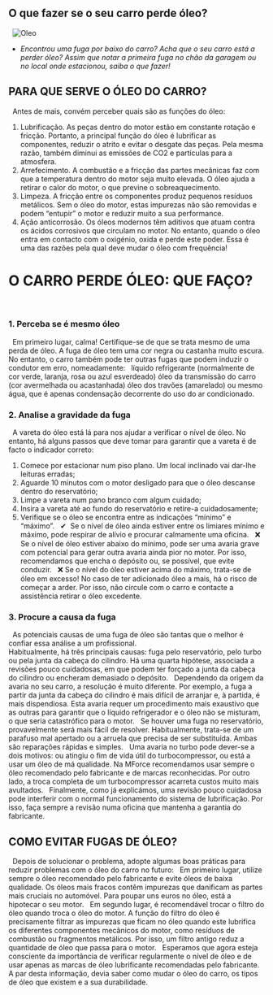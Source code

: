 ## O que fazer se o seu carro perde óleo?
&nbsp;
![Oleo](https://www.oficinasmforce.pt/uploads/subcanais2/dreamstime_xl_154358115.jpg)

- *Encontrou uma fuga por baixo do carro? Acha que o seu carro está a perder óleo? Assim que notar a primeira fuga no chão da garagem ou no local onde estacionou, saiba o que fazer!*

## PARA QUE SERVE O ÓLEO DO CARRO?
&nbsp;
Antes de mais, convém perceber quais são as funções do óleo:
&nbsp;
1. Lubrificação. As peças dentro do motor estão em constante rotação e fricção. Portanto, a principal função do óleo é lubrificar as componentes, reduzir o atrito e evitar o desgate das peças. Pela mesma razão, também diminui as emissões de CO2 e partículas para a atmosfera.
&nbsp;
2. Arrefecimento. A combustão e a fricção das partes mecânicas faz com que a temperatura dentro do motor seja muito elevada. O óleo ajuda a retirar o calor do motor, o que previne o sobreaquecimento.
&nbsp;
3. Limpeza. A fricção entre os componentes produz pequenos resíduos metálicos. Sem o óleo do motor, estas impurezas não são removidas e podem “entupir” o motor e reduzir muito a sua performance.
&nbsp;
4. Ação anticorrosão. Os óleos modernos têm aditivos que atuam contra os ácidos corrosivos que circulam no motor. No entanto, quando o óleo entra em contacto com o oxigénio, oxida e perde este poder. Essa é uma das razões pela qual deve mudar o óleo com frequência!
&nbsp;
&nbsp;
# O CARRO PERDE ÓLEO: QUE FAÇO?
&nbsp;
### 1. Perceba se é mesmo óleo
&nbsp;
Em primeiro lugar, calma! Certifique-se de que se trata mesmo de uma perda de óleo. A fuga de óleo tem uma cor negra ou castanha muito escura. No entanto, o carro também pode ter outras fugas que podem induzir o condutor em erro, nomeadamente: 
&nbsp;
líquido refrigerante (normalmente de cor verde, laranja, rosa ou azul esverdeado)
óleo da transmissão do carro (cor avermelhada ou acastanhada)
óleo dos travões (amarelado) ou mesmo água, que é apenas condensação decorrente do uso do ar condicionado.
&nbsp;
&nbsp;
### 2. Analise a gravidade da fuga
&nbsp;
A vareta do óleo está lá para nos ajudar a verificar o nível de óleo. No entanto, há alguns passos que deve tomar para garantir que a vareta é de facto o indicador correto:
&nbsp;
1. Comece por estacionar num piso plano. Um local inclinado vai dar-lhe leituras erradas;
2. Aguarde 10 minutos com o motor desligado para que o óleo descanse dentro do reservatório;
3. Limpe a vareta num pano branco com algum cuidado;
4. Insira a vareta até ao fundo do reservatório e retire-a cuidadosamente;
5. Verifique se o óleo se encontra entre as indicações “mínimo” e “máximo”.
&nbsp;
✔ ️ Se o nível de óleo ainda estiver entre os limiares mínimo e máximo, pode respirar de alívio e procurar calmamente uma oficina.
&nbsp;
❌ Se o nível de óleo estiver abaixo do mínimo, pode ser uma avaria grave com potencial para gerar outra avaria ainda pior no motor. Por isso, recomendamos que encha o depósito ou, se possível, que evite conduzir. 
&nbsp;
❌ Se o nível do óleo estiver acima do máximo, trata-se de óleo em excesso! No caso de ter adicionado óleo a mais, há o risco de começar a arder. Por isso, não circule com o carro e contacte a assistência retirar o óleo excedente.
&nbsp;
&nbsp;

### 3. Procure a causa da fuga
&nbsp;
As potenciais causas de uma fuga de óleo são tantas que o melhor é confiar essa análise a um profissional.
&nbsp;  
Habitualmente, há três principais causas: fuga pelo reservatório, pelo turbo ou pela junta da cabeça do cilindro. Há uma quarta hipótese, associada a revisões pouco cuidadosas, em que podem ter forçado a junta da cabeça do cilindro ou encheram demasiado o depósito. 
&nbsp;
Dependendo da origem da avaria no seu carro, a resolução é muito diferente.  Por exemplo, a fuga a partir da junta da cabeça do cilindro é mais difícil de arranjar e, à partida, é mais dispendiosa. Esta avaria requer um procedimento mais exaustivo que as outras para garantir que o líquido refrigerador e o óleo não se misturam, o que seria catastrófico para o motor.
&nbsp;
Se houver uma fuga no reservatório, provavelmente será mais fácil de resolver. Habitualmente, trata-se de um parafuso mal apertado ou a arruela que precisa de ser substituída. Ambas são reparações rápidas e simples.
&nbsp;
Uma avaria no turbo pode dever-se a dois motivos: ou atingiu o fim de vida útil do turbocompressor, ou está a usar um óleo de má qualidade. Na MForce recomendamos usar sempre o óleo recomendado pelo fabricante e de marcas reconhecidas. Por outro lado, a troca completa de um turbocompressor acarreta custos muito mais avultados.
&nbsp;
Finalmente, como já explicámos, uma revisão pouco cuidadosa pode interferir com o normal funcionamento do sistema de lubrificação. Por isso, faça sempre a revisão numa oficina que mantenha a garantia do fabricante.
&nbsp;
&nbsp;
## COMO EVITAR FUGAS DE ÓLEO? 
&nbsp;
Depois de solucionar o problema, adopte algumas boas práticas para reduzir problemas com o óleo do carro no futuro:
&nbsp;
Em primeiro lugar, utilize sempre o óleo recomendado pelo fabricante e evite óleos de baixa qualidade. Os óleos mais fracos contêm impurezas que danificam as partes mais cruciais no automóvel. Para poupar uns euros no óleo, está a hipotecar o seu motor.
&nbsp;
Em segundo lugar, é recomendável trocar o filtro do óleo quando troca o óleo do motor. A função do filtro do óleo é precisamente filtrar as impurezas que ficam no óleo quando este lubrifica os diferentes componentes mecânicos do motor, como resíduos de combustão ou fragmentos metálicos. Por isso, um filtro antigo reduz a quantidade de óleo que passa para o motor.
&nbsp;
Esperamos que agora esteja consciente da importância de verificar regularmente o nível de óleo e de usar apenas as marcas de óleo lubrificante recomendadas pelo fabricante. A par desta informação, devia saber como mudar o óleo do carro, os tipos de óleo que existem e a sua durabilidade. 